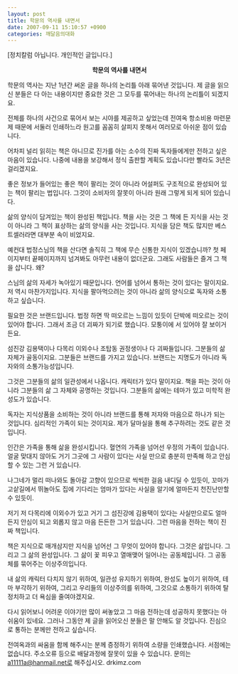 ```yaml
---
layout: post
title: 학문의 역사를 내면서
date: 2007-09-11 15:10:57 +0900
categories: 깨달음의대화
---
```

  
[정치칼럼 아닙니다. 개인적인 글입니다.]  


            
                   
            			
           
			
   
			
           
              




<p align="center">
  <b>학문의 역사를 내면서</b>
</p>

학문의 역사는 지난 1년간 써온 글을 하나의 논리틀 아래 묶어낸 것입니다. 제 글을 읽으신 분들은 다 아는 내용이지만 중요한 것은 그 모두를 묶어내는 하나의 논리틀이 되겠지요. 

전체를 하나의 사건으로 묶어서 보는 시야를 제공하고 싶었는데 전여옥 항소비용 마련문제 때문에 서둘러 인쇄하느라 원고를 꼼꼼히 살피지 못해서 여러모로 아쉬운 점이 있습니다. 

어차피 널리 읽히는 책은 아니므로 진가를 아는 소수의 진짜 독자들에게만 전하고 싶은 마음이 있습니다. 나중에 내용을 보강해서 정식 출판할 계획도 있습니다만 빨라도 3년은 걸리겠지요. 

좋은 정보가 들어있는 좋은 책이 팔리는 것이 아니라 어설퍼도 구조적으로 완성되어 있는 책이 팔리는 법입니다. 그것이 소비자의 잘못이 아니라 원래 그렇게 되게 되어 있습니다. 

삶의 양식이 담겨있는 책이 완성된 책입니다. 책을 사는 것은 그 책에 든 지식을 사는 것이 아니라 그 책이 표상하는 삶의 양식을 사는 것입니다. 지식을 담은 책도 많지만 베스트셀러라면 대부분 속이 비었지요. 

예컨대 법정스님의 책을 산다면 솔직히 그 책에 무슨 신통한 지식이 있겠습니까? 첫 페이지부터 끝페이지까지 넘겨봐도 아무런 내용이 없더군요. 그래도 사람들은 즐겨 그 책을 삽니다. 왜?

스님의 삶의 자세가 녹아있기 때문입니다. 언어를 넘어서 통하는 것이 있다는 말이지요. 저 역시 마찬가지입니다. 지식을 팔아먹으려는 것이 아니라 삶의 양식으로 독자와 소통하고 싶습니다. 

필요한 것은 브랜드입니다. 법정 하면 딱 떠오르는 느낌이 있듯이 단박에 떠오르는 것이 있어야 합니다. 그래서 조금 더 괴짜가 되기로 했습니다. 모퉁이에 서 있어야 잘 보이거든요. 

섬진강 김용택이나 다목리 이외수나 조탑동 권정생이나 다 괴짜들입니다. 그분들의 삶 자체가 골동이지요. 그분들은 브랜드를 가지고 있습니다. 브랜드는 지명도가 아니라 독자와의 소통가능성입니다.

그것은 그분들의 삶의 일관성에서 나옵니다. 캐릭터가 있다 말이지요. 책을 파는 것이 아니라 그분들의 삶 그 자체와 공명하는 것입니다. 그분들의 삶에는 테마가 있고 미학적 완성도가 있습니다. 

독자는 지식상품을 소비하는 것이 아니라 브랜드를 통해 저자와 마음으로 하나가 되는 것입니다. 심리적인 가족이 되는 것이지요. 제가 달마실을 통해 추구하려는 것도 같은 것입니다. 

인간은 가족을 통해 삶을 완성시킵니다. 혈연의 가족을 넘어선 우정의 가족이 있습니다. 얼굴 맞대지 않아도 거기 그곳에 그 사람이 있다는 사실 만으로 충분히 만족해 하고 안심할 수 있는 그런 거 있습니다. 

나그네가 멀리 떠나와도 돌아갈 고향이 있으므로 씩씩한 걸음 내디딜 수 있듯이, 꼬마가 고샅길에서 뛰놀아도 집에 기다리는 엄마가 있다는 사실을 알기에 얼마든지 천진난만할 수 있듯이.

저기 저 다목리에 이외수가 있고 거기 그 섬진강에 김용택이 있다는 사실만으로도 얼마든지 안심이 되고 외롭지 않고 마음 든든한 그거 있습니다. 그런 마음을 전하는 책이 진짜 책입니다. 

책은 지식으로 매개삼지만 지식을 넘어선 그 무엇이 있어야 합니다. 그것은 삶입니다. 그리고 그 삶의 완성입니다. 그 삶이 꽃 피우고 열매맺어 일어나는 공동체입니다. 그 공동체를 묶어주는 이상주의입니다. 

내 삶의 캐릭터 다치지 않기 위하여, 일관성 유지하기 위하여, 완성도 높이기 위하여, 테마 부각하기 위하여, 그리고 우리들의 이상주의를 위하여, 그것으로 소통하기 위하여 탈정치하고 더 욕심을 줄여야겠지요.

다시 읽어보니 어려운 이야기만 많이 써놓았고 그 마음 전하는데 성공하지 못했다는 아쉬움이 있네요. 그러나 그동안 제 글을 읽어오신 분들은 말 안해도 알 것입니다. 진심으로 통하는 분께만 전하고 싶습니다. 

전여옥과의 싸움을 함께 해주시는 분께 증정하기 위하여 소량을 인쇄했습니다. 서점에는 없습니다. 주소오류 등으로 배달과정에 잘못이 있을 수 있습니다. 문의는 a11111a@hanmail.net로 해주십시오. drkimz.com